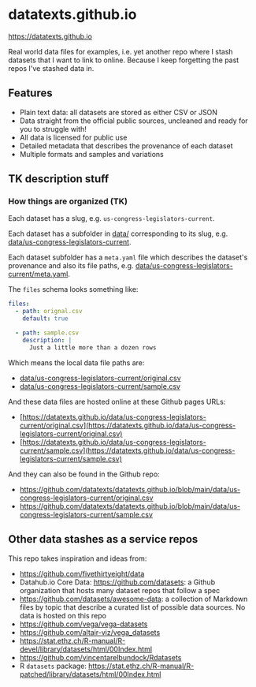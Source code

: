 # datatexts.github.io

https://datatexts.github.io

Real world data files for examples, i.e. yet another repo where I stash datasets that I want to link to online. Because I keep forgetting the past repos I've stashed data in.

## Features

- Plain text data: all datasets are stored as either CSV or JSON
- Data straight from the official public sources, uncleaned and ready for you to struggle with!
- All data is licensed for public use
- Detailed metadata that describes the provenance of each dataset
- Multiple formats and samples and variations

## TK description stuff

### How things are organized (TK)

Each dataset has a slug, e.g. `us-congress-legislators-current`.

Each dataset has a subfolder in [data/](data/) corresponding to its slug, e.g. [data/us-congress-legislators-current](data/us-congress-legislators-current).

Each dataset subfolder has a `meta.yaml` file which describes the dataset's provenance and also its file paths, e.g. [data/us-congress-legislators-current/meta.yaml](data/us-congress-legislators-current/meta.yaml).

The `files` schema looks something like:

```yaml
files:
  - path: orignal.csv
    default: true

  - path: sample.csv
    description: |
      Just a little more than a dozen rows
```

Which means the local data file paths are:

- [data/us-congress-legislators-current/original.csv](data/us-congress-legislators-current/original.csv)
- [data/us-congress-legislators-current/sample.csv](data/us-congress-legislators-current/sample.csv)

And these data files are hosted online at these Github pages URLs:

- [https://datatexts.github.io/data/us-congress-legislators-current/original.csv](https://datatexts.github.io/data/us-congress-legislators-current/original.csv)
- [https://datatexts.github.io/data/us-congress-legislators-current/sample.csv](https://datatexts.github.io/data/us-congress-legislators-current/sample.csv)

And they can also be found in the Github repo:

- https://github.com/datatexts/datatexts.github.io/blob/main/data/us-congress-legislators-current/original.csv
- https://github.com/datatexts/datatexts.github.io/blob/main/data/us-congress-legislators-current/sample.csv



## Other data stashes as a service repos

This repo takes inspiration and ideas from:

- https://github.com/fivethirtyeight/data
- Datahub.io Core Data: https://github.com/datasets: a Github organization that hosts many dataset repos that follow a spec
- https://github.com/datasets/awesome-data: a collection of Markdown files by topic that describe a curated list of possible data sources. No data is hosted on this repo
- https://github.com/vega/vega-datasets
- https://github.com/altair-viz/vega_datasets
- https://stat.ethz.ch/R-manual/R-devel/library/datasets/html/00Index.html
- https://github.com/vincentarelbundock/Rdatasets
- R `datasets` package: https://stat.ethz.ch/R-manual/R-patched/library/datasets/html/00Index.html
